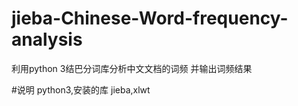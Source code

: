 # jieba-Chinese-Word-frequency-analysis
利用python 3结巴分词库分析中文文档的词频
并输出词频结果

#说明
python3,安装的库  jieba,xlwt
